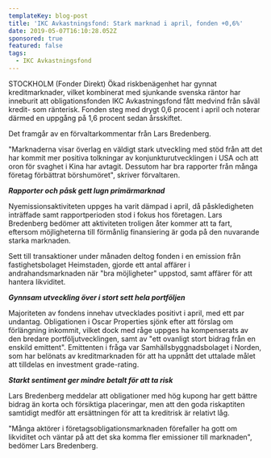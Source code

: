 ```yaml
---
templateKey: blog-post
title: 'IKC Avkastningsfond: Stark marknad i april, fonden +0,6%'
date: 2019-05-07T16:10:28.052Z
sponsored: true
featured: false
tags:
  - IKC Avkastningsfond
---
```

STOCKHOLM (Fonder Direkt) Ökad riskbenägenhet har gynnat kreditmarknader, vilket kombinerat med sjunkande svenska räntor har inneburit att obligationsfonden IKC Avkastningsfond fått medvind från såväl kredit- som ränterisk. Fonden steg med drygt 0,6 procent i april och noterar därmed en uppgång på 1,6 procent sedan årsskiftet.



Det framgår av en förvaltarkommentar från Lars Bredenberg.



"Marknaderna visar överlag en väldigt stark utveckling med stöd från att det har kommit mer positiva tolkningar av konjunkturutvecklingen i USA och att oron för svaghet i Kina har avtagit. Dessutom har bra rapporter från många företag förbättrat börshumöret", skriver förvaltaren.



**_Rapporter och påsk gett lugn primärmarknad_**



Nyemissionsaktiviteten uppges ha varit dämpad i april, då påskledigheten inträffade samt rapportperioden stod i fokus hos företagen. Lars Bredenberg bedömer att aktiviteten troligen åter kommer att ta fart, eftersom möjligheterna till förmånlig finansiering är goda på den nuvarande starka marknaden.



Sett till transaktioner under månaden deltog fonden i en emission från fastighetsbolaget Heimstaden, gjorde ett antal affärer i andrahandsmarknaden när "bra möjligheter" uppstod, samt affärer för att hantera likviditet.



**_Gynnsam utveckling över i stort sett hela portföljen_**



Majoriteten av fondens innehav utvecklades positivt i april, med ett par undantag. Obligationen i Oscar Properties sjönk efter att förslag om förlängning inkommit, vilket dock med råge uppges ha kompenserats av den bredare portföljutvecklingen, samt av "ett ovanligt stort bidrag från en enskild emittent". Emittenten i fråga var Samhällsbyggnadsbolaget i Norden, som har belönats av kreditmarknaden för att ha uppnått det uttalade målet att tilldelas en investment grade-rating.



**_Starkt sentiment ger mindre betalt för att ta risk_**



Lars Bredenberg meddelar att obligationer med hög kupong har gett bättre bidrag än korta och försiktiga placeringar, men att den goda riskaptiten samtidigt medför att ersättningen för att ta kreditrisk är relativt låg.



"Många aktörer i företagsobligationsmarknaden förefaller ha gott om likviditet och väntar på att det ska komma fler emissioner till marknaden", bedömer Lars Bredenberg.

